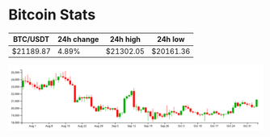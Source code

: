 # Bitcoin Stats

BTC/USDT|24h change|24h high|24h low|
|---|---|---|---|
|$21189.87|4.89%|$21302.05|$20161.36|

<img src="./chart.svg">
